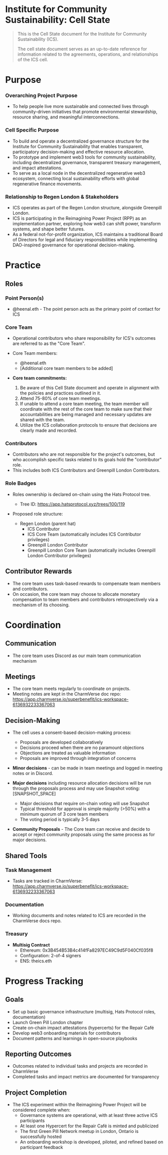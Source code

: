 # Institute for Community Sustainability: Cell State

> This is the Cell State document for the Institute for Community Sustainability (ICS).
>
> The cell state document serves as an up-to-date reference for information related to the agreements, operations, and relationships of the ICS cell.

# Purpose

### Overarching Project Purpose

- To help people live more sustainable and connected lives through community-driven initiatives that promote environmental stewardship, resource sharing, and meaningful interconnections.

### Cell Specific Purpose

- To build and operate a decentralized governance structure for the Institute for Community Sustainability that enables transparent, participatory decision-making and effective resource allocation.
- To prototype and implement web3 tools for community sustainability, including decentralized governance, transparent treasury management, and impact attestations.
- To serve as a local node in the decentralized regenerative web3 ecosystem, connecting local sustainability efforts with global regenerative finance movements.

### Relationship to Regen London & Stakeholders

- ICS operates as part of the Regen London structure, alongside Greenpill London.
- ICS is participating in the Reimagining Power Project (RPP) as an implementation partner, exploring how web3 can shift power, transform systems, and shape better futures.
- As a federal not-for-profit organization, ICS maintains a traditional Board of Directors for legal and fiduciary responsibilities while implementing DAO-inspired governance for operational decision-making.

# Practice

## Roles

### Point Person(s)

- @heenal.eth - The point person acts as the primary point of contact for ICS

### Core Team

- Operational contributors who share responsibility for ICS's outcomes are referred to as the "Core Team".

- Core Team members:
  - @heenal.eth
  - [Additional core team members to be added]

- **Core team commitments:**
  1. Be aware of this Cell State document and operate in alignment with the policies and practices outlined in it.
  2. Attend 75-80% of core team meetings.
  3. If unable to attend a core team meeting, the team member will coordinate with the rest of the core team to make sure that their accountabilities are being managed and necessary updates are shared with the team.
  4. Utilize the ICS collaboration protocols to ensure that decisions are clearly made and recorded.

### Contributors

- Contributors who are not responsible for the project's outcomes, but who accomplish specific tasks related to its goals hold the "contributor" role.
- This includes both ICS Contributors and Greenpill London Contributors.

### Role Badges

- Roles ownership is declared on-chain using the Hats Protocol tree.
  - Tree ID: https://app.hatsprotocol.xyz/trees/100/119

- Proposed role structure:
  - Regen London (parent hat)
    - ICS Contributor
    - ICS Core Team (automatically includes ICS Contributor privileges)
    - Greenpill London Contributor
    - Greenpill London Core Team (automatically includes Greenpill London Contributor privileges)

## Contributor Rewards

- The core team uses task-based rewards to compensate team members and contributors.
- On occasion, the core team may choose to allocate monetary compensation to team members and contributors retrospectively via a mechanism of its choosing.

# Coordination

## Communication

- The core team uses Discord as our main team communication mechanism

## Meetings

- The core team meets regularly to coordinate on projects.
- Meeting notes are kept in the CharmVerse doc repo: https://app.charmverse.io/superbenefit/ics-workspace-6136932233367063

## Decision-Making

- The cell uses a consent-based decision-making process:
  - Proposals are developed collaboratively
  - Decisions proceed when there are no paramount objections
  - Objections are treated as valuable information
  - Proposals are improved through integration of concerns

- **Minor decisions** - can be made in team meetings and logged in meeting notes or in Discord.

- **Major decisions** including resource allocation decisions will be run through the proposals process and may use Snapshot voting: [SNAPSHOT_SPACE]
  - Major decisions that require on-chain voting will use Snapshot
  - Typical threshold for approval is simple majority (>50%) with a minimum quorum of 3 core team members
  - The voting period is typically 3-5 days

- **Community Proposals** - The Core team can receive and decide to accept or reject community proposals using the same process as for major decisions.

## Shared Tools

### Task Management

- Tasks are tracked in CharmVerse: https://app.charmverse.io/superbenefit/ics-workspace-6136932233367063

### Documentation

- Working documents and notes related to ICS are recorded in the CharmVerse docs repo.

### Treasury

- **Multisig Contract**
  - Ethereum: 0x3B454B53B4c414fFa8297EC49C9d5F040Cf035f8
  - Configuration: 2-of-4 signers
  - ENS: theics.eth

# Progress Tracking

## Goals

- Set up basic governance infrastructure (multisig, Hats Protocol roles, documentation)
- Launch Green Pill London chapter
- Create on-chain impact attestations (hypercerts) for the Repair Café
- Develop web3 onboarding materials for contributors
- Document patterns and learnings in open-source playbooks

## Reporting Outcomes

- Outcomes related to individual tasks and projects are recorded in CharmVerse
- Completed tasks and impact metrics are documented for transparency

## Project Completion

- The ICS experiment within the Reimagining Power Project will be considered complete when:
  - Governance systems are operational, with at least three active ICS participants
  - At least one Hypercert for the Repair Café is minted and publicized
  - The first Green Pill Network meetup in London, Ontario is successfully hosted
  - An onboarding workshop is developed, piloted, and refined based on participant feedback
